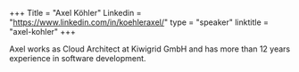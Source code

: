 +++
Title = "Axel Köhler"
Linkedin = "https://www.linkedin.com/in/koehleraxel/"
type = "speaker"
linktitle = "axel-kohler"
+++

Axel works as Cloud Architect at Kiwigrid GmbH and has more than 12 years experience in software development.
